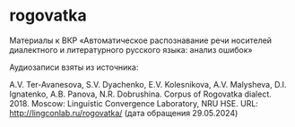 # rogovatka

Материалы к ВКР «Автоматическое распознавание речи носителей диалектного и литературного русского языка: анализ ошибок»


Аудиозаписи взяты из источника:

A.V. Ter-Avanesova, S.V. Dyachenko, E.V. Kolesnikova, A.V. Malysheva, D.I. Ignatenko, A.B. Panova, N.R. Dobrushina. Corpus of Rogovatka dialect. 2018. Moscow: Linguistic Convergence Laboratory, NRU HSE. URL: http://lingconlab.ru/rogovatka/ (дата обращения 29.05.2024)
